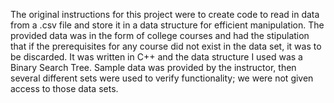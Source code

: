 The original instructions for this project were to create code to read in data from a .csv file and store it in a data structure for efficient manipulation. The provided data was in the form of college courses and had the stipulation that if the prerequisites for any course did not exist in the data set, it was to be discarded. It was written in C++ and the data structure I used was a Binary Search Tree. Sample data was provided by the instructor, then several different sets were used to verify functionality; we were not given access to those data sets.
